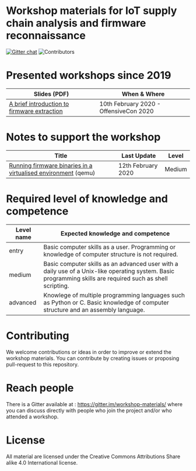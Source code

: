 # Workshop materials for IoT supply chain analysis and firmware reconnaissance

[![Gitter chat](https://badges.gitter.im/gitterHQ/gitter.png)](https://gitter.im/workshop-materials/) ![Contributors](https://img.shields.io/github/contributors/C00kie-/workshop-materials?style=flat-square)

# Presented workshops since 2019

| Slides (PDF) | When & Where |
| ------------ | -----------  |
| [A brief introduction to firmware extraction](https://github.com/C00kie-/workshop-materials/blob/master/introduction_firmware_extraction_01.pdf) | 10th February 2020 - OffensiveCon 2020|

# Notes to support the workshop

| Title | Last Update  | Level |
| ----- | ------------ | ------ |
| [Running firmware binaries in a virtualised environment](https://github.com/C00kie-/workshop-materials/blob/master/notes/qemu-mips.md) (qemu) | 12th February 2020 | Medium |

# Required level of knowledge and competence

| Level name | Expected knowledge and competence |
| ----- | ------------ |
| entry | Basic computer skills as a user. Programming or knowledge of computer structure is not required.|
| medium | Basic computer skills as an advanced user with a daily use of a Unix-like operating system. Basic programming skills are required such as shell scripting.|
| advanced | Knowlege of multiple programming languages such as Python or C. Basic knowledge of computer structure and an assembly language.|
 
# Contributing

We welcome contributions or ideas in order to improve or extend the workshop materials. You can contribute by creating issues or proposing pull-request to this repository.

# Reach people

There is a Gitter available at : https://gitter.im/workshop-materials/ where you can discuss directly with people who join the project and/or who attended a workshop. 

# License

All material are licensed under the Creative Commons Attributions Share alike 4.0 International license.

